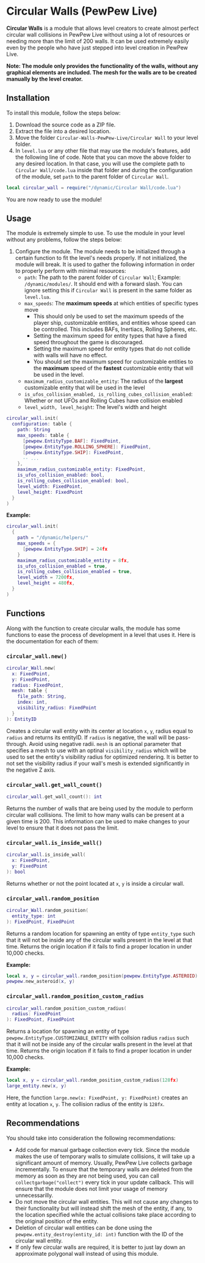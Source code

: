 # Circular Walls (PewPew Live)

**Circular Walls** is a module that allows level creators to create almost perfect circular wall collisions in PewPew Live without using a lot of resources or needing more than the limit of 200 walls. It can be used extremely easily even by the people who have just stepped into level creation in PewPew Live.

**Note: The module only provides the functionality of the walls, without any graphical elements are included. The mesh for the walls are to be created manually by the level creator.**

## Installation

To install this module, follow the steps below:

1. Download the source code as a ZIP file.
2. Extract the file into a desired location.
3. Move the folder `Circular-Walls-PewPew-Live/Circular Wall` to your level folder.
4. In `level.lua` or any other file that may use the module's features, add the following line of code. Note that you can move the above folder to any desired location. In that case, you will use the complete path to `Circular Wall/code.lua` inside that folder and during the configuration of the module, set `path` to the parent folder of `Circular Wall`.
```lua
local circular_wall = require("/dynamic/Circular Wall/code.lua")
```

You are now ready to use the module!

## Usage

The module is extremely simple to use. To use the module in your level without any problems, follow the steps below:

1. Configure the module.
The module needs to be initialized through a certain function to fit the level's needs properly. If not initialized, the module will break. It is used to gather the following information in order to properly perform with minimal resources:
    * `path`: The path to the parent folder of `Circular Wall`; Example: `/dynamic/modules/`. It should end with a forward slash. You can ignore setting this if `Circular Wall` is present in the same folder as `level.lua`.
    * `max_speeds`: The **maximum speeds** at which entities of specific types move
        * This should only be used to set the maximum speeds of the player ship, customizable entities, and entities whose speed can be controlled. This includes BAFs, Inertiacs, Rolling Spheres, etc. 
        * Setting the maximum speed for entity types that have a fixed speed throughout the game is discouraged. 
        * Setting the maximum speed for entity types that do not collide with walls will have no effect. 
        * You should set the maximum speed for customizable entities to the **maximum** speed of the **fastest** customizable entity that will be used in the level.
    * `maximum_radius_customizable_entity`: The radius of the **largest** customizable entity that will be used in the level
    * `is_ufos_collision_enabled, is_rolling_cubes_collision_enabled`: Whether or not UFOs and Rolling Cubes have collision enabled
    * `level_width, level_height`: The level's width and height

```lua
circular_wall.init(
  configuration: table {
    path: String
    max_speeds: table {
      [pewpew.EntityType.BAF]: FixedPoint,
      [pewpew.EntityType.ROLLING_SPHERE]: FixedPoint,
      [pewpew.EntityType.SHIP]: FixedPoint,
      -- ...
    },
    maximum_radius_customizable_entity: FixedPoint,
    is_ufos_collision_enabled: bool,
    is_rolling_cubes_collision_enabled: bool,
    level_width: FixedPoint,
    level_height: FixedPoint
  }
)
```

**Example:**
```lua
circular_wall.init(
  {
    path = "/dynamic/helpers/"
    max_speeds = {
      [pewpew.EntityType.SHIP] = 24fx
    }
    maximum_radius_customizable_entity = 8fx,
    is_ufos_collision_enabled = true,
    is_rolling_cubes_collision_enabled = true,
    level_width = 7200fx,
    level_height = 480fx,
  }
)
```

## Functions

Along with the function to create circular walls, the module has some functions to ease the process of development in a level that uses it. Here is the documentation for each of them:

### `circular_wall.new()`
```lua
circular_Wall.new(
  x: FixedPoint,
  y: FixedPoint,
  radius: FixedPoint,
  mesh: table {
    file_path: String,
    index: int,
    visibility_radius: FixedPoint
  }
): EntityID
```

Creates a circular wall entity with its center at location `x`, `y`, radius equal to `radius` and returns its entityID. If `radius` is negative, the wall will be pass-through. Avoid using negative radii. `mesh` is an optional parameter that specifies a mesh to use with an optinal `visibility_radius` which will be used to set the entity's visibility radius for optimized rendering. It is better to not set the visibility radius if your wall's mesh is extended significantly in the negative Z axis.

### `circular_wall.get_wall_count()`
```lua
circular_wall.get_wall_count(): int
```
Returns the number of walls that are being used by the module to perform circular wall collisions. The limit to how many walls can be present at a given time is 200. This information can be used to make changes to your level to ensure that it does not pass the limit.

### `circular_wall.is_inside_wall()`
```lua
circular_wall.is_inside_wall(
  x: FixedPoint,
  y: FixedPoint
): bool
```
Returns whether or not the point located at `x`, `y` is inside a circular wall.

### `circular_wall.random_position`
```lua
circular_Wall.random_position(
  entity_type: int
): FixedPoint, FixedPoint
```
Returns a random location for spawning an entity of type `entity_type` such that it will not be inside any of the circular walls present in the level at that time. Returns the origin location if it fails to find a proper location in under 10,000 checks.

**Example:**
```lua
local x, y = circular_wall.random_position(pewpew.EntityType.ASTEROID)
pewpew.new_asteroid(x, y)
```

### `circular_wall.random_position_custom_radius`
```lua
circular_wall.random_position_custom_radius(
  radius: FixedPoint
): FixedPoint, FixedPoint
```
Returns a location for spawning an entity of type `pewpew.EntityType.CUSTOMIZABLE_ENTITY` with collsion radius `radius` such that it will not be inside any of the circular walls present in the level at that time. Returns the origin location if it fails to find a proper location in under 10,000 checks.

**Example:**
```lua
local x, y = circular_wall.random_position_custom_radius(128fx)
large_entity.new(x, y)
```
Here, the function `large.new(x: FixedPoint, y: FixedPoint)` creates an entity at location `x`, `y`. The collision radius of the entity is `128fx`.

## Recommendations
You should take into consideration the following recommendations:
- Add code for manual garbage collection every tick. Since the module makes the use of temporary walls to simulate collisions, it will take up a significant amount of memory. Usually, PewPew Live collects garbage incrementally. To ensure that the temporary walls are deleted from the memory as soon as they are not being used, you can call `collectgarbage("collect")` every tick in your update callback. This will ensure that the module does not limit your usage of memory unnecessarilly.
- Do not move the circular wall entities. This will not cause any changes to their functionality but will instead shift the mesh of the entity, if any, to the location specified while the actual collisions take place according to the original position of the entity.
- Deletion of circular wall entities can be done using the `pewpew.entity_destroy(entity_id: int)` function with the ID of the circular wall entity.
- If only few circular walls are required, it is better to just lay down an approximate polygonal wall instead of using this module.